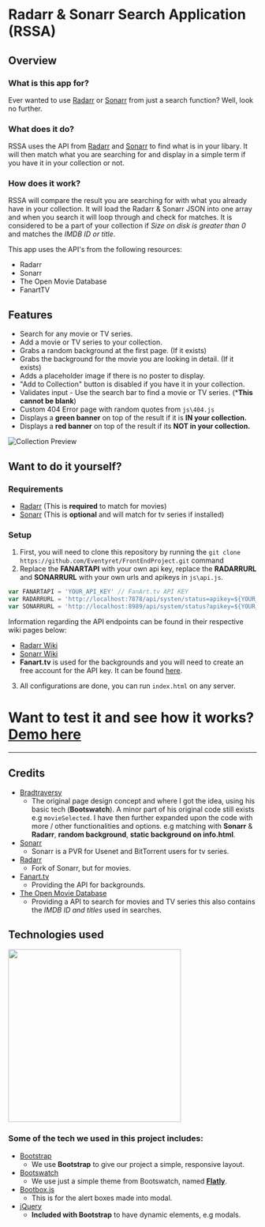 # Radarr & Sonarr Search Application (RSSA)
 
## Overview
 
### What is this app for?
 
Ever wanted to use [Radarr](https://github.com/Radarr/Radarr) or [Sonarr](https://github.com/Sonarr/Sonarr) from just a search function? Well, look no further.

### What does it do?
 RSSA uses the API from [Radarr](https://github.com/Radarr/Radarr) and [Sonarr](https://github.com/Sonarr/Sonarr) to find what is in your libary. It will then match what you are searching for and display in a simple term if you have it in your collection or not.   

### How does it work?
 
RSSA will compare the result you are searching for with what you already have in your collection.
It will load the Radarr & Sonarr JSON into one array and when you search it will loop through and check for matches. 
It is considered to be a part of your collection if *Size on disk is greater than 0* and matches the *IMDB ID or title*.

This app uses the API's from the following resources:
- Radarr
- Sonarr
- The Open Movie Database
- FanartTV

## Features

- Search for any movie or TV series.
- Add a movie or TV series to your collection.
- Grabs a random background at the first page. (If it exists)
- Grabs the background for the movie you are looking in detail. (If it exists)
- Adds a placeholder image if there is no poster to display.
- "Add to Collection" button is disabled if you have it in your collection.
- Validates input - Use the search bar to find a movie or TV series. (***This cannot be blank**)
- Custom 404 Error page with random quotes from `js\404.js`
- Displays a **__green banner__** on top of the result if it is **__IN your collection.__**
- Displays a **__red banner__** on top of the result if its **__NOT in your collection.__**

![Collection Preview](http://i.imgur.com/bHIfftd.png)


## Want to do it yourself?

### Requirements
- [Radarr](https://github.com/Radarr/Radarr) (This is **required** to match for movies)
- [Sonarr](https://github.com/Sonarr/Sonarr) (This is **optional** and will match for tv series if installed)
 
### Setup
1. First, you will need to clone this repository by running the ```git clone https://github.com/Eventyret/FrontEndProject.git``` command
2. Replace the **FANARTAPI** with your own api key, replace the **RADARRURL** and **SONARRURL** with your own urls and apikeys in `js\api.js`. 

```javascript 
var FANARTAPI = 'YOUR_API_KEY' // FanArt.tv API KEY
var RADARRURL = 'http://localhost:7878/api/systen/status=apikey=${YOUR_API_KEY}' // Radarr URL
var SONARRURL = 'http://localhost:8989/api/system/status?apikey=${YOUR_API_KEY}' // Sonarr URL 
```

Information regarding the API endpoints can be found in their respective wiki pages below:
- [Radarr Wiki](https://github.com/Radarr/Radarr/wiki/API)
- [Sonarr Wiki](https://github.com/Sonarr/Sonarr/wiki/API)
- **Fanart.tv** is used for the backgrounds and you will need to create an free account for the API key. It can be found [here](https://fanart.tv/get-an-api-key/).
3. All configurations are done, you can run `index.html` on any server.

# Want to test it and see how it works? [Demo here](https://eventyret.github.io/FrontEndProject)

---

## Credits

- [Bradtraversy](https://github.com/bradtraversy/movieinfo) 
    - The original page design concept and where I got the idea, using his basic tech (**Bootswatch**). A minor part of his original code still exists e.g `movieSelected`. I have then further expanded upon  the code with more / other functionalities and options. e.g matching with **Sonarr** & **Radarr**, **random background**, **static background on info.html**. 
- [Sonarr](https://github.com/Sonarr/Sonarr)
    - Sonarr is a PVR for Usenet and BitTorrent users for tv series.
- [Radarr](https://github.com/Radarr/Radarr)
    - Fork of Sonarr, but for movies.
- [Fanart.tv](https://www.fanart.tv)
    - Providing the API for backgrounds.
- [The Open Movie Database](https://www.omdbapi.com/)
    - Providing a API to search for movies and TV series this also contains the *IMDB ID and titles* used in searches.


## Technologies used

<img src="https://camo.githubusercontent.com/904ade21b6fb63dec17555495bb36f749ba52023/68747470733a2f2f73332d75732d776573742d322e616d617a6f6e6177732e636f6d2f706c7567696e7365727665722f646f635265736f75726365732f737461636b2e737667" width="350px">

### Some of the tech we used in this project includes:
- [Bootstrap](http://getbootstrap.com/)
    - We use **Bootstrap** to give our project a simple, responsive layout.
- [Bootswatch](https://bootswatch.com)
    - We use just a simple theme from Bootswatch, named **[Flatly](https://bootswatch.com/flatly/)**.
- [Bootbox.js](http://bootboxjs.com/)
    - This is for the alert boxes made into modal.
- [jQuery](http://jquery.com/)
    - **Included with Bootstrap** to have dynamic elements, e.g modals.